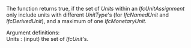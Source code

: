 ﻿The function returns true, if the set of _Units_ within an _IfcUnitAssignment_ only include units with different _UnitType_'s (for _IfcNamedUnit_ and _IfcDerivedUnit_), and a maximum of one _IfcMonetaryUnit_.

Argument definitions:  
Units : (input) the set of _IfcUnit_'s.
